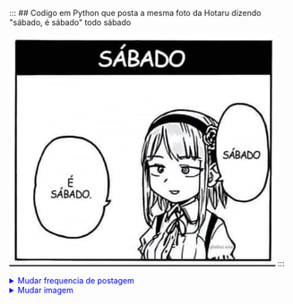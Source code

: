 
::: ## Codigo em Python que posta a mesma foto da Hotaru dizendo "sábado, é sábado" todo sábado

  <img src="./image/sabado.jpg"   alt="Descrição da Imagem"> :::


<details style="color: blue;">
  <summary>Mudar frequencia de postagem</summary>  
  
  Para alterar a Frquencia de postagem acessse o arquivo na pasta workflow e mude a variavel (- cron: '0 9 * * 6' )
    
  **m h dom mon dow**
    
  m representa os minutos (0 a 59).  
  h representa as horas (0 a 23).  
  dom representa o dia do mês (1 a 31).  
  mon representa o mês (1 a 12).  
  dow representa o dia da semana (0 a 6, sendo 0 domingo).  

</details>

<details style="color: blue;">
     <summary>Mudar imagem</summary>
  Acesse o arquivo (main.py) e mude o ('./image/sabado.jpg') para o nome do arquivo que voce upou na pasta image  
  
</details>




